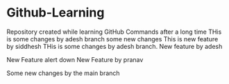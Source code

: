 # Github-Learning
Repository created while learning GitHub Commands after a long time
THis is some changes by adesh branch some new changes
This is new feature by siddhesh
THis is some changes by adesh branch. New feature by adesh

New Feature alert down
New Feature by pranav 


Some new changes by the main branch